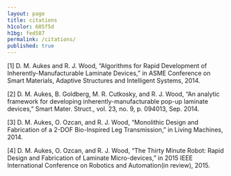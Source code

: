 ```yaml
---
layout: page
title: citations
h1color: 605f5d
h1bg: fed587
permalink: /citations/
published: true
---
```



[1] D. M. Aukes and R. J. Wood, “Algorithms for Rapid Development of Inherently-Manufacturable Laminate Devices,” in ASME Conference on Smart Materials, Adaptive Structures and Intelligent Systems, 2014.

[2] D. M. Aukes, B. Goldberg, M. R. Cutkosky, and R. J. Wood, “An analytic framework for developing inherently-manufacturable pop-up laminate devices,” Smart Mater. Struct., vol. 23, no. 9, p. 094013, Sep. 2014.


[3] D. M. Aukes, O. Ozcan, and R. J. Wood, “Monolithic Design and Fabrication of a 2-DOF Bio-Inspired Leg Transmission,” in Living Machines, 2014.


[4] D. M. Aukes, O. Ozcan, and R. J. Wood, “The Thirty Minute Robot: Rapid Design and Fabrication of Laminate Micro-devices,” in 2015 IEEE International Conference on Robotics and Automation(in review), 2015.
